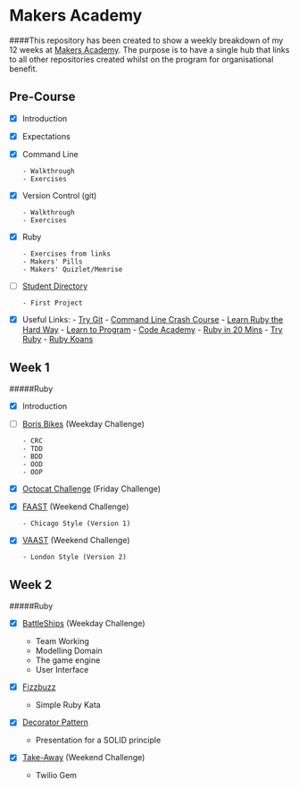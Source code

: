 Makers Academy
===================

####This repository has been created to show a weekly breakdown of my 12 weeks at [Makers Academy](https://www.makersacademy.com). The purpose is to have a single hub that links to all other repositories created whilst on the program for organisational benefit.

Pre-Course
-----------

  - [x] Introduction
  - [x] Expectations
  - [x] Command Line

        - Walkthrough
        - Exercises
  - [x] Version Control (git)

        - Walkthrough
        - Exercises
  - [x] Ruby

        - Exercises from links
        - Makers' Pills
        - Makers' Quizlet/Memrise

  - [ ] [Student Directory](https://github.com/Scully87/student-directory)

        - First Project

  - [x] Useful Links:
        - [Try Git](https://try.github.io/levels/1/challenges/1)
        - [Command Line Crash Course](http://cli.learncodethehardway.org/book/)
        - [Learn Ruby the Hard Way](http://learnrubythehardway.org/book/)
        - [Learn to Program](https://pine.fm/LearnToProgram/)
        - [Code Academy](http://www.codecademy.com/tracks/ruby)
        - [Ruby in 20 Mins](https://www.ruby-lang.org/en/documentation/quickstart/)
        - [Try Ruby](http://tryruby.org/levels/1/challenges/0)
        - [Ruby Koans](http://rubykoans.com)

Week 1
---------

#####Ruby

  - [x] Introduction

  - [ ] [Boris Bikes](https://github.com/Scully87/Boris_Bikes) (Weekday Challenge)

        - CRC
        - TDD
        - BDD
        - OOD
        - OOP
  - [x] [Octocat Challenge](https://github.com/Scully87/Github-Challenge) (Friday Challenge)

  - [x] [FAAST](https://github.com/Scully87/FAAST) (Weekend Challenge)

        - Chicago Style (Version 1)

  - [x] [VAAST](https://github.com/Scully87/VAAST) (Weekend Challenge)

        - London Style (Version 2)

Week 2
---------

#####Ruby

  - [x] [BattleShips](https://github.com/camillavk/BattleShips) (Weekday Challenge)

    - Team Working
    - Modelling Domain
    - The game engine
    - User Interface

  - [x] [Fizzbuzz](https://github.com/Scully87/FizzBuzz)

    - Simple Ruby Kata

  - [x] [Decorator Pattern](https://github.com/Scully87/Decorator_Patternn)

    - Presentation for a SOLID principle

  - [x] [Take-Away](https://github.com/Scully87/Take_Away) (Weekend Challenge)

    - Twilio Gem